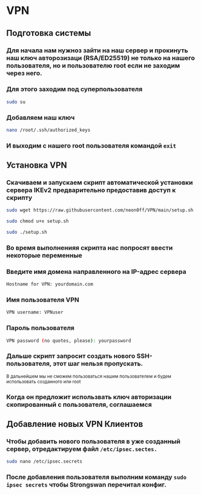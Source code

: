 # VPN
## Подготовка системы
### Для начала нам нужноз зайти на наш сервер и прокинуть наш ключ авторозизаци (RSA/ED25519) не только на нашего пользователя, но и пользователю root если не заходим через него.
### Для этого заходим под суперпользователя
```bash
sudo su
```
### Добавляем наш ключ
```bash
nano /root/.ssh/authorized_keys
```
### И выходим с нашего root пользователя командой `exit`

## Установка VPN
### Скачиваем и запускаем скрипт автоматической установки сервера IKEv2 предварительно предоставив доступ к скрипту
```bash
sudo wget https://raw.githubusercontent.com/neon0ff/VPN/main/setup.sh
```
```bash
sudo chmod u+x setup.sh
```
```bash
sudo ./setup.sh
```
### Во время выполненияя скрипта нас попросят ввести некоторые переменные
### Введите имя домена направленного на IP-адрес сервера
```bash
Hostname for VPN: yourdomain.com
```
### Имя пользователя VPN
```bash
VPN username: VPNuser
```
### Пароль пользователя
```bash
VPN password (no quotes, please): yourpassword
```
### Дальше скрипт запросит создать нового SSH-пользователя, этот шаг нельзя пропускать.
<sub> В дальнейшем мы не сможем пользоваться нашим пользователем и будем использовать созданного или root</sub>
### Когда он предложит использвать ключ авторизации скопированный с пользователя, соглашаемся

## Добавление новых VPN Клиентов
### Чтобы добавить нового пользователя в уже созданный сервер, отредактируем файл `/etc/ipsec.sectes.`
```bash
sudo nano /etc/ipsec.secrets
```
### После добавления пользователя выполним команду `sudo ipsec secrets` чтобы Strongswan перечитал конфиг.
